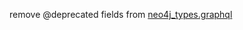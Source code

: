 remove @deprecated fields from [neo4j_types.graphql](core%2Fsrc%2Fmain%2Fresources%2Fneo4j_types.graphql)
